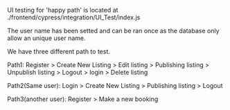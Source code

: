 
UI testing for 'happy path' is located at ./frontend/cypress/integration/UI_Test/index.js

The user name has been setted and can be ran once as the database only allow an unique user name. 

We have three different path to test.

Path1: 
Register > Create New Listing > Edit listing > Publishing listing > Unpublish listing > Logout > login > Delete listing

Path2(Same user):
Login >  Create New Listing > Publishing listing > Logout

Path3(another user): 
Register > Make a new booking